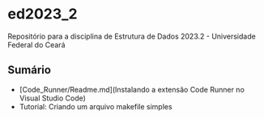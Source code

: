 # ed2023_2
Repositório para a disciplina de Estrutura de Dados 2023.2 - Universidade Federal do Ceará

## Sumário

- [Code_Runner/Readme.md](Instalando a extensão Code Runner no Visual Studio Code)
- Tutorial: Criando um arquivo makefile simples